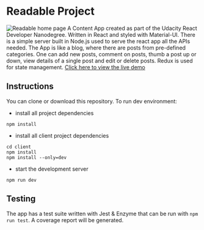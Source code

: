 # Readable Project

![Readable home page](https://raw.githubusercontent.com/caioblasio/nanodegree-react-p1-myreads/master/readable.png)
A Content App created as part of the Udacity React Developer Nanodegree. Written in React and styled with Material-UI. There is a simple server built in Node.js used to serve the react app all the APIs needed. The App is like a blog, where there are posts from pre-defined categories. One can add new posts, comment on posts, thumb a post up or down, view details of a single post and edit or delete posts. Redux is used for state management.
 [Click here to view the live demo](https://readable-caioblasio.herokuapp.com)

## Instructions

You can clone or download this repository. To run dev environment:

* install all project dependencies

```
npm install
```
* install all client project dependencies

```
cd client
npm install
npm install --only=dev
```
* start the development server

```
npm run dev
```

## Testing

The app has a test suite written with Jest & Enzyme that can be run with `npm run test`. A coverage report will be generated.